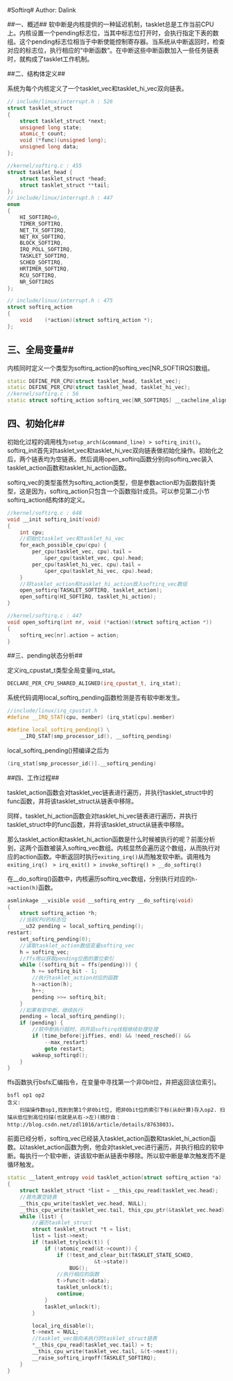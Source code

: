 <meta http-equiv="Content-Type" content="text/html; charset=utf-8">

#Softirq#
Author: Dalink

##一、概述##
软中断是内核提供的一种延迟机制，tasklet总是工作当前CPU上。内核设置一个pending标志位，当其中标志位打开时，会执行指定下表的数组。这个pending标志位相当于中断使能控制寄存器。当系统从中断返回时，检查对应的标志位，执行相应的“中断函数”。在中断这些中断函数加入一些任务链表时，就构成了tasklet工作机制。

##二、结构体定义##

系统为每个内核定义了一个tasklet_vec和tasklet_hi_vec双向链表。

```c++
// include/linux/interrupt.h : 526
struct tasklet_struct
{
	struct tasklet_struct *next;
	unsigned long state;
	atomic_t count;
	void (*func)(unsigned long);
	unsigned long data;
};
```


```c++
//kernel/softirq.c : 455
struct tasklet_head {
	struct tasklet_struct *head;
	struct tasklet_struct **tail;
};
// include/linux/interrupt.h : 447
enum
{
	HI_SOFTIRQ=0,
	TIMER_SOFTIRQ,
	NET_TX_SOFTIRQ,
	NET_RX_SOFTIRQ,
	BLOCK_SOFTIRQ,
	IRQ_POLL_SOFTIRQ,
	TASKLET_SOFTIRQ,
	SCHED_SOFTIRQ,
	HRTIMER_SOFTIRQ,
	RCU_SOFTIRQ,
	NR_SOFTIRQS
};
```

```c++
// include/linux/interrupt.h : 475
struct softirq_action
{
	void	(*action)(struct softirq_action *);
};
```

## 三、全局变量##

内核同时定义一个类型为softirq_action的softirq_vec[NR_SOFTIRQS]数组。

```c++
static DEFINE_PER_CPU(struct tasklet_head, tasklet_vec);
static DEFINE_PER_CPU(struct tasklet_head, tasklet_hi_vec);
//kernel/softirq.c : 56
static struct softirq_action softirq_vec[NR_SOFTIRQS] __cacheline_aligned_in_smp;
```



## 四、初始化##

初始化过程的调用栈为`setup_arch(&command_line) > softirq_init()`。softirq_init首先对tasklet_vec和tasklet_hi_vec双向链表做初始化操作。初始化之后，两个链表均为空链表。然后调用open_softirq函数分别向softirq_vec装入tasklet_action函数和tasklet_hi_action函数。

softirq_vec的类型虽然为softirq_action类型，但是参数action却为函数指针类型，这是因为，softirq_action只包含一个函数指针成员。可以参见第二小节softirq_action结构体的定义。

```c++
//kernel/softirq.c : 648
void __init softirq_init(void)
{
	int cpu;
	//初始化tasklet_vec和tasklet_hi_vec
	for_each_possible_cpu(cpu) {
		per_cpu(tasklet_vec, cpu).tail =
			&per_cpu(tasklet_vec, cpu).head;
		per_cpu(tasklet_hi_vec, cpu).tail =
			&per_cpu(tasklet_hi_vec, cpu).head;
	}
	//将tasklet_action和tasklet_hi_action放入softirq_vec数组
	open_softirq(TASKLET_SOFTIRQ, tasklet_action);
	open_softirq(HI_SOFTIRQ, tasklet_hi_action);
}

//kernel/softirq.c : 447
void open_softirq(int nr, void (*action)(struct softirq_action *))
{
	softirq_vec[nr].action = action;
}
```

##三、pending状态分析##

定义irq_cpustat_t类型全局变量irq_stat。

```C++
DECLARE_PER_CPU_SHARED_ALIGNED(irq_cpustat_t, irq_stat);　
```

系统代码调用local_softirq_pending函数检测是否有软中断发生。

```c++
//include/linux/irq_cpustat.h
#define __IRQ_STAT(cpu, member)	(irq_stat[cpu].member)

#define local_softirq_pending() \
	__IRQ_STAT(smp_processor_id(), __softirq_pending)
```

local_softirq_pending()预编译之后为

```c++
(irq_stat[smp_processor_id()].__softirq_pending)
```

##四、工作过程##

tasklet_action函数会对tasklet_vec链表进行遍历，并执行tasklet_struct中的func函数，并将该tasklet_struct从链表中移除。

同样，tasklet_hi_action函数会对tasklet_hi_vec链表进行遍历，并执行tasklet_struct中的func函数，并将该tasklet_struct从链表中移除。

那么tasklet_action和tasklet_hi_action函数是什么时候被执行的呢？前面分析到，这两个函数被装入softirq_vec数组。内核显然会遍历这个数组，从而执行对应的action函数。中断返回时执行`exiting_irq()`从而触发软中断。调用栈为`exiting_irq()　> irq_exit() > invoke_softirq() > __do_softirq()`

在__do_softirq()函数中，内核遍历softirq_vec数组，分别执行对应的`h->action(h)`函数。

```c++
asmlinkage __visible void __softirq_entry __do_softirq(void)
{
	struct softirq_action *h;
  	//当前CPU的标志位
	__u32 pending = local_softirq_pending();
restart:
	set_softirq_pending(0);
  	//读取tasklet_action数组变量softirq_vec
	h = softirq_vec;
  	//ffs用以获取pending位图的置位索引
	while ((softirq_bit = ffs(pending))) {
		h += softirq_bit - 1;
	    //执行tasklet_action对应的函数
		h->action(h);
		h++;
		pending >>= softirq_bit;
	}
  	//如果有软中断，继续执行
	pending = local_softirq_pending();
	if (pending) {
      	//软中断执行超时，则开启softirq线程继续处理处理
		if (time_before(jiffies, end) && !need_resched() &&
		    --max_restart)
			goto restart;
		wakeup_softirqd();
	}
}
```

ffs函数执行bsfs汇编指令，在变量中寻找第一个非0bit位，并把返回该位索引。

```
bsfl op1 op2
含义:
	扫描操作数op1,找到到第1个非0bit位, 把非0bit位的索引下标(从0计算)存入op2. 扫描从低位到高位扫描(也就是从右->左)(摘抄自：http://blog.csdn.net/zdl1016/article/details/8763803)。
```

前面已经分析，softirq_vec已经装入tasklet_action函数和tasklet_hi_action函数。以tasklet_action函数为例，他会对tasklet_vec进行遍历，并执行相应的软中断。每执行一个软中断，讲该软中断从链表中移除。所以软中断是单次触发而不是循环触发。

```c++
static __latent_entropy void tasklet_action(struct softirq_action *a)
{
	struct tasklet_struct *list = __this_cpu_read(tasklet_vec.head);
  	//首先置空链表
	__this_cpu_write(tasklet_vec.head, NULL);
	__this_cpu_write(tasklet_vec.tail, this_cpu_ptr(&tasklet_vec.head));
	while (list) {
      	//遍历tasklet_struct
		struct tasklet_struct *t = list;
		list = list->next;
		if (tasklet_trylock(t)) {
			if (!atomic_read(&t->count)) {
				if (!test_and_clear_bit(TASKLET_STATE_SCHED,
							&t->state))
					BUG();
              	//执行相应的函数
				t->func(t->data);
				tasklet_unlock(t);
				continue;
			}
			tasklet_unlock(t);
		}

		local_irq_disable();
		t->next = NULL;
      	//tasklet_vec指向未执行的tasklet_struct链表
		*__this_cpu_read(tasklet_vec.tail) = t;
		__this_cpu_write(tasklet_vec.tail, &(t->next));
		__raise_softirq_irqoff(TASKLET_SOFTIRQ);
	}
}
```


